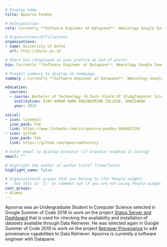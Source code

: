```yaml
---
# Display name
title: Apoorva Pandey

# Role/position
role: Currently **Software Engineer at Datapane**. Weecology Google Summer of Code Student

# Organizations/Affiliations
organizations:
- name: University of Delhi
  url: http://ducic.ac.in

# Short bio (displayed in user profile at end of posts)
bio: Currently **Software Engineer at Datapane**. Weecology Google Summer of Code Student

# Project summary to display on homepage.
summary : Currently **Software Engineer at Datapane**. Weecology Google Summer of Code Student

education:
  courses:
  - course: Bachelor of Technology (B.Tech.)Field Of StudyComputer Science
    institution: AJAY KUMAR GARG ENGINEERING COLLEGE, GHAZIABAD
    year: 2019

social:
- icon: linkedin
  icon_pack: fab
  link: https://www.linkedin.com/in/apoorva-pandey-bb6603130/
- icon: github
  icon_pack: fab
  link: https://github.com/apoorvaeternity

# Enter email to display Gravatar (if Gravatar enabled in Config)
email: ""

# Highlight the author in author lists? (true/false)
highlight_name: false

# Organizational groups that you belong to (for People widget)
#   Set this to `[]` or comment out if you are not using People widget.
user_groups:
- Alumni
---
```


Apoorva was an Undergraduate Student in Computer Science selected in Google Summer of Code 2018 to work on the project [Status Server and Dashboard](https://summerofcode.withgoogle.com/projects/#5776516101701632) that is used for checking the availability and installation of datasets available through Data Retriever. He was selected again in Google Summer of Code 2019 to work on the project [Retriever Provenance](https://summerofcode.withgoogle.com/projects/#5933660455305216) to add provenance capabilities to Data Retriever. Apoorva is currently a software engineer with Datapane.
